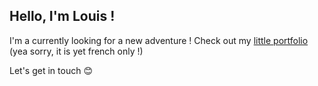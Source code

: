 ## Hello, I'm Louis ! 

I'm a currently looking for a new adventure !
Check out my [little portfolio](https://u-louis.github.io/) (yea sorry, it is yet french only !)

Let's get in touch 😊

